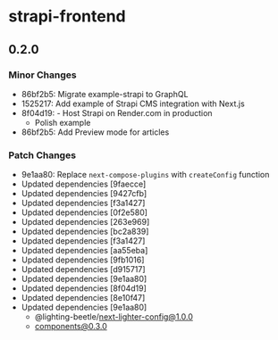 # strapi-frontend

## 0.2.0

### Minor Changes

- 86bf2b5: Migrate example-strapi to GraphQL
- 1525217: Add example of Strapi CMS integration with Next.js
- 8f04d19: - Host Strapi on Render.com in production
  - Polish example
- 86bf2b5: Add Preview mode for articles

### Patch Changes

- 9e1aa80: Replace `next-compose-plugins` with `createConfig` function
- Updated dependencies [9faecce]
- Updated dependencies [9427cfb]
- Updated dependencies [f3a1427]
- Updated dependencies [0f2e580]
- Updated dependencies [263e969]
- Updated dependencies [bc2a839]
- Updated dependencies [f3a1427]
- Updated dependencies [aa55eba]
- Updated dependencies [9fb1016]
- Updated dependencies [d915717]
- Updated dependencies [9e1aa80]
- Updated dependencies [8f04d19]
- Updated dependencies [8e10f47]
- Updated dependencies [9e1aa80]
  - @lighting-beetle/next-lighter-config@1.0.0
  - components@0.3.0
